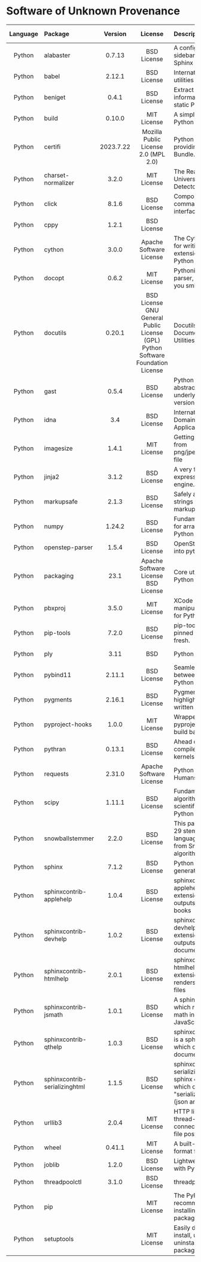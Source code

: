 # Software of Unknown Provenance

| **Language** | **Package** | **Version** | **License** | **Description** | **Website** | **Last Verified** | **Risk Level** | **Requirements** | **Verification Reasoning** |
| :---: | :--- | :---: | :---: | :--- | :--- | :---: | :---: | :--- | :--- |
| Python | alabaster | 0.7.13 | BSD License | A configurable sidebar-enabled Sphinx theme | <https://alabaster.readthedocs.io> | 2023-01-24 | Low | Dependency | Dependency |
| Python | babel | 2.12.1 | BSD License | Internationalization utilities | <https://babel.pocoo.org/> | 2023-01-24 | Low | Dependency | Dependency |
| Python | beniget | 0.4.1 | BSD License | Extract semantic information about static Python code | <https://github.com/serge-sans-paille/beniget/> | 2023-01-24 | Low | Dependency | Dependency |
| Python | build | 0.10.0 | MIT License | A simple, correct Python build frontend | <> | 2023-01-24 | Low | Dependency | Dependency |
| Python | certifi | 2023.7.22 | Mozilla Public License 2.0 (MPL 2.0) | Python package for providing Mozilla's CA Bundle. | <https://github.com/certifi/python-certifi> | 2023-01-24 | Low | Dependency | Dependency |
| Python | charset-normalizer | 3.2.0 | MIT License | The Real First Universal Charset Detector | <https://github.com/Ousret/charset_normalizer> | 2023-01-24 | Low | Dependency | Dependency |
| Python | click | 8.1.6 | BSD License | Composable command line interface toolkit | <https://palletsprojects.com/p/click/> | 2023-01-24 | Low | Dependency | Dependency |
| Python | cppy | 1.2.1 | BSD License |  | <https://github.com/nucleic/cppy> | 2023-01-24 | Low | Dependency | Dependency |
| Python | cython | 3.0.0 | Apache Software License | The Cython compiler for writing C extensions in the Python language. | <https://cython.org/> | 2023-01-24 | Low | Dependency | Dependency |
| Python | docopt | 0.6.2 | MIT License | Pythonic argument parser, that will make you smile | <http://docopt.org> | 2023-01-24 | Low | Dependency | Dependency |
| Python | docutils | 0.20.1 | BSD License  GNU General Public License (GPL)  Python Software Foundation License | Docutils -- Python Documentation Utilities | <https://docutils.sourceforge.io/> | 2023-01-24 | Low | Dependency | Dependency |
| Python | gast | 0.5.4 | BSD License | Python AST that abstracts the underlying Python version | <https://github.com/serge-sans-paille/gast/> | 2023-01-24 | Low | Dependency | Dependency |
| Python | idna | 3.4 | BSD License | Internationalized Domain Names in Applications (IDNA) | <> | 2023-01-24 | Low | Dependency | Dependency |
| Python | imagesize | 1.4.1 | MIT License | Getting image size from png/jpeg/jpeg2000/gif file | <https://github.com/shibukawa/imagesize_py> | 2023-01-24 | Low | Dependency | Dependency |
| Python | jinja2 | 3.1.2 | BSD License | A very fast and expressive template engine. | <https://palletsprojects.com/p/jinja/> | 2023-01-24 | Low | Dependency | Dependency |
| Python | markupsafe | 2.1.3 | BSD License | Safely add untrusted strings to HTML/XML markup. | <https://palletsprojects.com/p/markupsafe/> | 2023-01-24 | Low | Dependency | Dependency |
| Python | numpy | 1.24.2 | BSD License | Fundamental package for array computing in Python | <https://numpy.org> | 2023-01-24 | Low | Dependency | Dependency |
| Python | openstep-parser | 1.5.4 | BSD License | OpenStep plist reader into python objects | <http://github.com/kronenthaler/openstep-parser> | 2023-01-24 | Low | Dependency | Dependency |
| Python | packaging | 23.1 | Apache Software License  BSD License | Core utilities for Python packages | <> | 2023-01-24 | Low | Dependency | Dependency |
| Python | pbxproj | 3.5.0 | MIT License | XCode Project manipulation library for Python | <http://github.com/kronenthaler/mod-pbxproj> | 2023-01-24 | Low | Dependency | Dependency |
| Python | pip-tools | 7.2.0 | BSD License | pip-tools keeps your pinned dependencies fresh. | <> | 2023-01-24 | Low | Dependency | Dependency |
| Python | ply | 3.11 | BSD | Python Lex & Yacc | <http://www.dabeaz.com/ply/> | 2023-01-24 | Low | Dependency | Dependency |
| Python | pybind11 | 2.11.1 | BSD License | Seamless operability between C++11 and Python | <https://github.com/pybind/pybind11> | 2023-01-24 | Low | Dependency | Dependency |
| Python | pygments | 2.16.1 | BSD License | Pygments is a syntax highlighting package written in Python. | <> | 2023-01-24 | Low | Dependency | Dependency |
| Python | pyproject-hooks | 1.0.0 | MIT License | Wrappers to call pyproject.toml-based build backend hooks. | <> | 2023-01-24 | Low | Dependency | Dependency |
| Python | pythran | 0.13.1 | BSD License | Ahead of Time compiler for numeric kernels | <https://github.com/serge-sans-paille/pythran> | 2023-01-24 | Low | Dependency | Dependency |
| Python | requests | 2.31.0 | Apache Software License | Python HTTP for Humans. | <https://requests.readthedocs.io> | 2023-01-24 | Low | Dependency | Dependency |
| Python | scipy | 1.11.1 | BSD License | Fundamental algorithms for scientific computing in Python | <https://scipy.org/> | 2023-01-24 | Low | Dependency | Dependency |
| Python | snowballstemmer | 2.2.0 | BSD License | This package provides 29 stemmers for 28 languages generated from Snowball algorithms. | <https://github.com/snowballstem/snowball> | 2023-01-24 | Low | Dependency | Dependency |
| Python | sphinx | 7.1.2 | BSD License | Python documentation generator | <> | 2023-01-24 | Low | Dependency | Dependency |
| Python | sphinxcontrib-applehelp | 1.0.4 | BSD License | sphinxcontrib-applehelp is a Sphinx extension which outputs Apple help books | <> | 2023-01-24 | Low | Dependency | Dependency |
| Python | sphinxcontrib-devhelp | 1.0.2 | BSD License | sphinxcontrib-devhelp is a sphinx extension which outputs Devhelp documents | <> | 2023-01-24 | Low | Dependency | Dependency |
| Python | sphinxcontrib-htmlhelp | 2.0.1 | BSD License | sphinxcontrib-htmlhelp is a sphinx extension which renders HTML help files | <> | 2023-01-24 | Low | Dependency | Dependency |
| Python | sphinxcontrib-jsmath | 1.0.1 | BSD License | A sphinx extension which renders display math in HTML via JavaScript | <http://sphinx-doc.org/> | 2023-01-24 | Low | Dependency | Dependency |
| Python | sphinxcontrib-qthelp | 1.0.3 | BSD License | sphinxcontrib-qthelp is a sphinx extension which outputs QtHelp documents | <> | 2023-01-24 | Low | Dependency | Dependency |
| Python | sphinxcontrib-serializinghtml | 1.1.5 | BSD License | sphinxcontrib-serializinghtml is a sphinx extension which outputs "serialized" HTML files (json and pickle) | <> | 2023-01-24 | Low | Dependency | Dependency |
| Python | urllib3 | 2.0.4 | MIT License | HTTP library with thread-safe connection pooling, file post, and more. | <> | 2023-01-24 | Low | Dependency | Dependency |
| Python | wheel | 0.41.1 | MIT License | A built-package format for Python | <> | 2023-01-24 | Low | Dependency | Dependency |
| Python | joblib | 1.2.0 | BSD License | Lightweight pipelining with Python functions | <> | 2023-01-24 | Low | Dependency | Dependency |
| Python | threadpoolctl | 3.1.0 | BSD License | threadpoolctl | <https://github.com/joblib/threadpoolctl> | 2023-01-24 | Low | Dependency | Dependency |
| Python | pip |  | MIT License | The PyPA recommended tool for installing Python packages. | <https://pip.pypa.io/> | 2023-01-24 | Low | Dependency | Dependency |
| Python | setuptools |  | MIT License | Easily download, build, install, upgrade, and uninstall Python packages | <https://github.com/pypa/setuptools> | 2023-01-24 | Low | Dependency | Dependency |
